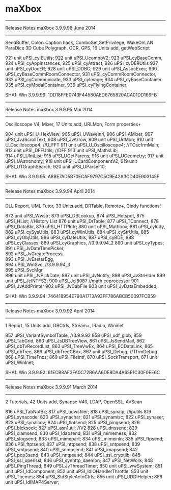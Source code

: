 maXbox
======

****************************************************************
Release Notes maXbox 3.9.9.96 June 2014
****************************************************************
SendBuffer, Color+Caption hack, ComboSet,SetPrivilege, WakeOnLAN
ParaDice 3D Cube Polygraph, OCR, GPS, 16 Units add, getWebScript

921 unit uPSI_cyIEUtils;
922 unit uPSI_UcomboV2;
923 uPSI_cyBaseComm,
924 uPSI_cyAppInstances,
925 uPSI_cyAttract,
926 uPSI_cyDERUtils
927 unit uPSI_cyDocER;
928 unit uPSI_ODBC;
929 unit uPSI_AssocExec;
930 uPSI_cyBaseCommRoomConnector,
931 uPSI_cyCommRoomConnector,
932 uPSI_cyCommunicate,
933 uPSI_cyImage;
934 uPSI_cyBaseContainer
935 uPSI_cyModalContainer,
936 uPSI_cyFlyingContainer;

SHA1: Win 3.9.9.96: 1DD18FFE0743F44580AED6765820ACA01DD166FB


****************************************************************
Release Notes maXbox 3.9.9.95 Mai 2014
****************************************************************
Oscilloscope V4, Mixer, 17 Units add, URLMon, Form properties+

904 unit uPSI_U_HexView;
905 uPSI_UWavein4,
906 uPSI_AMixer,
907 uPSI_JvaScrollText,
908 uPSI_JvArrow,
909 unit uPSI_UrlMon;
910 unit U_Oscilloscope4;  //U_FFT
911 unit uPSI_U_Oscilloscope4; //TOscfrmMain;
912 unit uPSI_DFFUtils;  //DFF
913 unit uPSI_MathsLib;  
914 uPSI_UIntList;
915 uPSI_UGetParens;
916 unit uPSI_UGeometry;
917 unit uPSI_UAstronomy;
918 unit uPSI_UCardComponentV2;
919 unit uPSI_UTGraphSearch;
920 unit uPSI_UParser10;

SHA1: Win 3.9.9.95: A8BE7AD5B70ECAF9797C5C9E42A3CD40E903145F

****************************************************************
Release Notes maXbox 3.9.9.94 April 2014
****************************************************************
DLL Report, UML Tutor, 33 Units add, DRTable, Remote+, Cindy functions!

872 unit uPSI_Wwstr;
873 uPSI_DBLookup,
874 uPSI_Hotspot,
875 uPSI_HList; //History List
876 unit uPSI_DrTable;
877 uPSI_TConnect,
878 uPSI_DataBkr,
879 uPSI_HTTPIntr;
880 unit uPSI_Mathbox;
881 uPSI_cyIndy,
882 uPSI_cySysUtils,
883 uPSI_cyWinUtils,
884 uPSI_cyStrUtils,
885 uPSI_cyObjUtils,
886 uPSI_cyDateUtils,
887 uPSI_cyBDE,
888 uPSI_cyClasses,
889 uPSI_cyGraphics,  //3.9.9.94_2
890 unit uPSI_cyTypes;
891 uPSI_JvDateTimePicker,                     
892 uPSI_JvCreateProcess,                      
893 uPSI_JvEasterEgg,                          
894 uPSI_WinSvc,  //3.9.9.94_3                 
895 uPSI_SvcMgr                                
896 unit uPSI_JvPickDate;
897 unit uPSI_JvNotify;
898 uPSI_JvStrHlder
899 unit uPSI_JclNTFS2;
900 uPSI_Jcl8087 //math coprocessor
901 uPSI_JvAddPrinter
902 uPSI_JvCabFile
903 unit uPSI_JvDataEmbedded;

SHA1: Win 3.9.9.94: 746418954E790A1713A93FF786ABCB50097FCB59

****************************************************************
Release Notes maXbox 3.9.9.92 April 2014
****************************************************************
1 Report, 15 Units add, DBCtrls, Stream+, IRadio, Wininet

857 uPSI_VariantSymbolTable, //3.9.9.92
858 uPSI_udf_glob,
859 uPSI_TabGrid,
860 uPSI_JsDBTreeView,
861 uPSI_JsSendMail,
862 uPSI_dbTvRecordList,
863 uPSI_TreeVwEx,
864 uPSI_ECDataLink,
865 uPSI_dbTree,
866 uPSI_dbTreeCBox,
867 unit uPSI_Debug; //TfrmDebug
868 uPSI_TimeFncs;
869 uPSI_FileIntf,
870 uPSI_SockTransport,
871 unit uPSI_WinInet;

SHA1: Win 3.9.9.92: 61ECB8AF3FA0C72B6AA6DE8DA4A65E1C30F0EE6C

****************************************************************
Release Notes maXbox 3.9.9.91 March 2014
****************************************************************
2 Tutorials, 42 Units add, Synapse V40, LDAP, OpenSSL, AVScan

816 uPSI_TabNotBk;
817 uPSI_udwsfiler;
818 uPSI_synaip; //iputils
819 uPSI_synacode;
820 uPSI_synachar;
821 uPSI_synamisc;
822 uPSI_synaser;
823 uPSI_synaicnv;
824 uPSI_tlntsend;
825 uPSI_pingsend;
826 uPSI_blcksock;
827 uPSI_asn1util; //V2
828 uPSI_dnssend;
829 uPSI_clamsend;
830 uPSI_ldapsend;
831 uPSI_mimemess;
832 uPSI_slogsend;
833 uPSI_mimepart;
834 uPSI_mimeinln;
835 uPSI_ftpsend;
836 uPSI_ftptsend;
837 uPSI_httpsend;
838 uPSI_sntpsend;
839 uPSI_smtpsend;
840 uPSI_snmpsend;
841 uPSI_imapsend;
842 uPSI_pop3send;
843 uPSI_nntpsend;
844 uPSI_ssl_cryptlib;
845 uPSI_ssl_openssl;
846 uPSI_synhttp_daemon;
847 uPSI_NetWork;
848 uPSI_PingThread;
849 uPSI_JvThreadTimer;
850 unit uPSI_wwSystem;
851 unit uPSI_IdComponent;
852 unit uPSI_IdIOHandlerThrottle;
853 unit uPSI_Themes;
854 uPSI_StdStyleActnCtrls;
855 unit uPSI_UDDIHelper;
856 unit uPSI_IdIMAP4Server;


